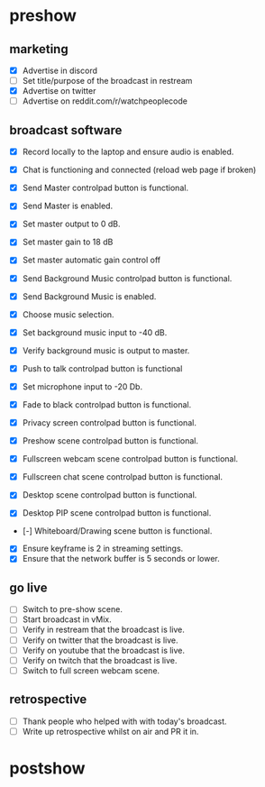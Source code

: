# preshow

## marketing

- [x] Advertise in discord
- [ ] Set title/purpose of the broadcast in restream
- [x] Advertise on twitter
- [ ] Advertise on reddit.com/r/watchpeoplecode

## broadcast software

- [x] Record locally to the laptop and ensure audio is enabled.
- [x] Chat is functioning and connected (reload web page if broken)


- [x] Send Master controlpad button is functional.
- [x] Send Master is enabled.
- [x] Set master output to 0 dB.
- [x] Set master gain to 18 dB
- [x] Set master automatic gain control off

- [x] Send Background Music controlpad button is functional.
- [x] Send Background Music is enabled.
- [x] Choose music selection.
- [x] Set background music input to -40 dB.
- [x] Verify background music is output to master.

- [x] Push to talk controlpad button is functional
- [x] Set microphone input to -20 Db.

- [x] Fade to black controlpad button is functional.
- [x] Privacy screen controlpad button is functional.
- [x] Preshow scene controlpad button is functional.
- [x] Fullscreen webcam scene controlpad button is functional.
- [x] Fullscreen chat scene controlpad button is functional.
- [x] Desktop scene controlpad button is functional.
- [x] Desktop PIP scene controlpad button is functional.
- [-] Whiteboard/Drawing scene button is functional.

- [x] Ensure keyframe is 2 in streaming settings.
- [x] Ensure that the network buffer is 5 seconds or lower.

## go live

- [ ] Switch to pre-show scene.
- [ ] Start broadcast in vMix.
- [ ] Verify in restream that the broadcast is live.
- [ ] Verify on twitter that the broadcast is live.
- [ ] Verify on youtube that the broadcast is live.
- [ ] Verify on twitch that the broadcast is live.
- [ ] Switch to full screen webcam scene.

## retrospective

- [ ] Thank people who helped with with today's broadcast.
- [ ] Write up retrospective whilst on air and PR it in.

# postshow
